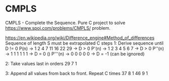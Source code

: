 # CMPLS
CMPLS - Complete the Sequence. 
Pure C project to solve https://www.spoj.com/problems/CMPLS/ problem.

https://en.wikipedia.org/wiki/Difference_engine#Method_of_differences
Sequence of length S must be extrapolated C steps
1: Derive sequence until D != 0
P(n)    -> 1 2 4 7 11 16 22 29 -> D > 0
P'(n)   -> 1 2 3 4  5  6  7    -> D > 0
P''(n)  -> 1 1 1 1  1  1       -> D = 0 ()
P'''(n) -> 0 0 0 0  0          -> D = -1 (can be ignored)

2: Take values last in orders
29 7 1

3: Append all values from back to front. Repeat C times
37 8 1
46 9 1

